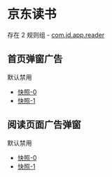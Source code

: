 # 京东读书

存在 2 规则组 - [com.jd.app.reader](/src/apps/com.jd.app.reader.ts)

## 首页弹窗广告

默认禁用

- [快照-0](https://i.gkd.li/i/12686577)
- [快照-1](https://i.gkd.li/i/12686664)

## 阅读页面广告弹窗

默认禁用

- [快照-0](https://i.gkd.li/i/12881810)
- [快照-1](https://i.gkd.li/i/12893631)
